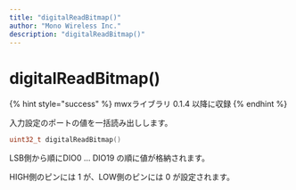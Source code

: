 ```yaml
---
title: "digitalReadBitmap()"
author: "Mono Wireless Inc."
description: "digitalReadBitmap()"
---
```

# digitalReadBitmap()

{% hint style="success" %}
mwxライブラリ 0.1.4 以降に収録
{% endhint %}

入力設定のポートの値を一括読み出しします。

```cpp
uint32_t digitalReadBitmap()
```

LSB側から順にDIO0 ... DIO19 の順に値が格納されます。

HIGH側のピンには 1 が、LOW側のピンには 0 が設定されます。
